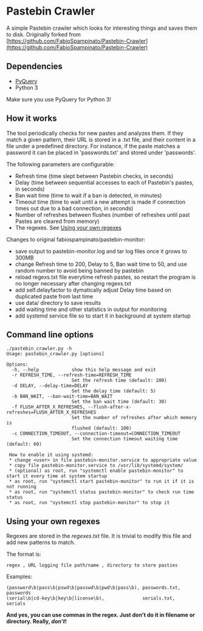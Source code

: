 # Pastebin Crawler
A simple Pastebin crawler which looks for interesting things and saves them to disk. Originally forked  from [https://github.com/FabioSpampinato/Pastebin-Crawler](https://github.com/FabioSpampinato/Pastebin-Crawler)

## Dependencies
* [PyQuery](https://pythonhosted.org/pyquery/)
* Python 3

Make sure you use PyQuery for Python 3!

## How it works
The tool periodically checks for new pastes and analyzes them. If they match a given pattern, their URL is stored in a .txt file, and their content in a file under a predefined directory. For instance, if the paste matches a password it can be placed in 'passwords.txt' and stored under 'passwords'.
 
 The following parameters are configurable:
 
 * Refresh time (time slept between Pastebin checks, in seconds)
 * Delay (time between sequential accesses to each of Pastebin's pastes, in seconds)
 * Ban wait time (time to wait if a ban is detected, in minutes)
 * Timeout time (time to wait until a new attempt is made if connection times out due to a bad connection, in seconds)
 * Number of refreshes between flushes (number of refreshes until past Pastes are cleared from memory)
 * The regexes. See [Using your own regexes](#user-content-using-your-own-regexes)

 Changes to original fabiospampinato/pastebin-monitor:
 * save output to pastebin-monitor.log and tar log files once it grows to 300MB
 * change Refresh time to 200, Delay to 5, Ban wait time to 50, and use random number to avoid being banned by pastebin
 * reload regexs.txt file everytime refresh pastes, so restart the program is no longer necessary after changing regexs.txt
 * add self.delayfactor to dymatically adjust Delay time based on duplicated paste from last time
 * use data/ directory to save results
 * add waiting time and other statistics in output for monitoring
 * add systemd service file so to start it in background at system startup 
 
## Command line options

```
./pastebin_crawler.py -h
Usage: pastebin_crawler.py [options]

Options:
  -h, --help            show this help message and exit
  -r REFRESH_TIME, --refresh-time=REFRESH_TIME
                        Set the refresh time (default: 200)
  -d DELAY, --delay-time=DELAY
                        Set the delay time (default: 5)
  -b BAN_WAIT, --ban-wait-time=BAN_WAIT
                        Set the ban wait time (default: 30)
  -f FLUSH_AFTER_X_REFRESHES, --flush-after-x-refreshes=FLUSH_AFTER_X_REFRESHES
                        Set the number of refreshes after which memory is
                        flushed (default: 100)
  -c CONNECTION_TIMEOUT, --connection-timeout=CONNECTION_TIMEOUT
                        Set the connection timeout waiting time (default: 60)

 How to enable it using systemd:
 * change <user> in file pastebin-monitor.service to appropriate value
 * copy file pastebin-monitor.service to /usr/lib/systemd/system/
 * (optional) as root, run "systemctl enable pastebin-monitor" to start it every time at system startup
 * as root, run "systemctl start pastebin-monitor" to run it if it is not running
 * as root, run "systemctl status pastebin-monitor" to check run time status
 * as root, run "systemctl stop pastebin-monitor" to stop it

```
 
## Using your own regexes
 Regexes are stored in the _regexes.txt_ file. It is trivial to modify this file and add new patterns to match.
 
 
 The format is:
 
    regex , URL logging file path/name , directory to store pasties
      
Examples:

    (password\b|pass\b|pswd\b|passwd\b|pwd\b|pass\b), passwords.txt, passwords
    (serial\b|cd-key\b|key\b|license\b),              serials.txt,   serials

**And yes, you can use commas in the regex. Just don't do it in filename or directory. Really, _don't_!**
